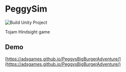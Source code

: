 # PeggySim
![Build Unity Project](https://github.com/AdsGames/PeggySim/workflows/Build%20Unity%20Project/badge.svg)

Tojam Hindsight game

## Demo
[https://adsgames.github.io/PeggysBigBurgerAdventure/](https://adsgames.github.io/PeggysBigBurgerAdventure/)
